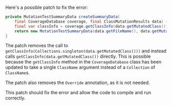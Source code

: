 Here's a possible patch to fix the error:
```java
private MutationTestSummaryData createSummaryData(
    final CoverageDatabase coverage, final ClassMutationResults data) {
    final var classInfo = coverage.getClassInfo(data.getMutatedClass());
    return new MutationTestSummaryData(data.getFileName(), data.getMutations(), classInfo);
}
```
The patch removes the call to `getClassInfo(Collections.singleton(data.getMutatedClass()))` and instead calls `getClassInfo(data.getMutatedClass())` directly. This is possible because the `getClassInfo` method in the `CoverageDatabase` class has been updated to take a single `ClassName` argument instead of a `Collection` of `ClassName`s.

The patch also removes the `Override` annotation, as it is not needed.

This patch should fix the error and allow the code to compile and run correctly.